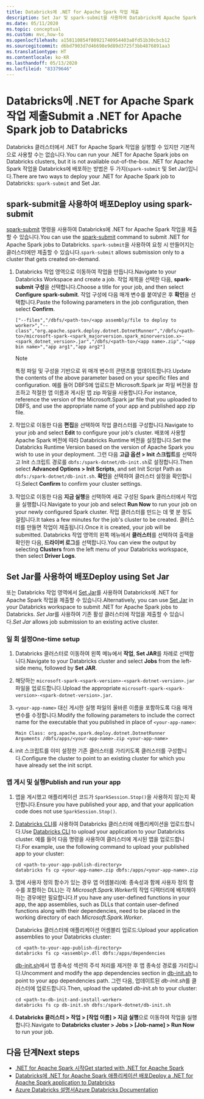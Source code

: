 ```yaml
---
title: Databricks에 .NET for Apache Spark 작업 제출
description: Set Jar 및 spark-submit을 사용하여 Databricks에 Apache Spark 작업의 .NET을 제출하는 방법에 대해 알아봅니다.
ms.date: 05/11/2020
ms.topic: conceptual
ms.custom: mvc,how-to
ms.openlocfilehash: a158110854f80921740954403a8fd51b30cbcb12
ms.sourcegitcommit: d6bd7903d7d46698e9d89d3725f3bb4876891aa3
ms.translationtype: HT
ms.contentlocale: ko-KR
ms.lasthandoff: 05/13/2020
ms.locfileid: "83379646"
---
```

# <a name="submit-a-net-for-apache-spark-job-to-databricks"></a><span data-ttu-id="1fb65-103">Databricks에 .NET for Apache Spark 작업 제출</span><span class="sxs-lookup"><span data-stu-id="1fb65-103">Submit a .NET for Apache Spark job to Databricks</span></span>

<span data-ttu-id="1fb65-104">Databricks 클러스터에서 .NET for Apache Spark 작업을 실행할 수 있지만 기본적으로 사용할 수는 없습니다.</span><span class="sxs-lookup"><span data-stu-id="1fb65-104">You can run your .NET for Apache Spark jobs on Databricks clusters, but it is not available out-of-the-box.</span></span> <span data-ttu-id="1fb65-105">.NET for Apache Spark 작업을 Databricks에 배포하는 방법은 두 가지(`spark-submit` 및 Set Jar)입니다.</span><span class="sxs-lookup"><span data-stu-id="1fb65-105">There are two ways to deploy your .NET for Apache Spark job to Databricks: `spark-submit` and Set Jar.</span></span>

## <a name="deploy-using-spark-submit"></a><span data-ttu-id="1fb65-106">spark-submit을 사용하여 배포</span><span class="sxs-lookup"><span data-stu-id="1fb65-106">Deploy using spark-submit</span></span>

<span data-ttu-id="1fb65-107">[spark-submit](https://spark.apache.org/docs/latest/submitting-applications.html) 명령을 사용하여 Databricks에 .NET for Apache Spark 작업을 제출할 수 있습니다.</span><span class="sxs-lookup"><span data-stu-id="1fb65-107">You can use the [spark-submit](https://spark.apache.org/docs/latest/submitting-applications.html) command to submit .NET for Apache Spark jobs to Databricks.</span></span> <span data-ttu-id="1fb65-108">`spark-submit`을 사용하여 요청 시 만들어지는 클러스터에만 제출할 수 있습니다.</span><span class="sxs-lookup"><span data-stu-id="1fb65-108">`spark-submit` allows submission only to a cluster that gets created on-demand.</span></span>

1. <span data-ttu-id="1fb65-109">Databricks 작업 영역으로 이동하여 작업을 만듭니다.</span><span class="sxs-lookup"><span data-stu-id="1fb65-109">Navigate to your Databricks Workspace and create a job.</span></span> <span data-ttu-id="1fb65-110">작업 제목을 선택한 다음, **spark-submit 구성**을 선택합니다.</span><span class="sxs-lookup"><span data-stu-id="1fb65-110">Choose a title for your job, and then select **Configure spark-submit**.</span></span> <span data-ttu-id="1fb65-111">작업 구성에 다음 매개 변수를 붙여넣은 후 **확인**을 선택합니다.</span><span class="sxs-lookup"><span data-stu-id="1fb65-111">Paste the following parameters in the job configuration, then select **Confirm**.</span></span>

    ```
    ["--files","/dbfs/<path-to>/<app assembly/file to deploy to worker>","--class","org.apache.spark.deploy.dotnet.DotnetRunner","/dbfs/<path-to>/microsoft-spark-<spark_majorversion.spark_minorversion.x>-<spark_dotnet_version>.jar","/dbfs/<path-to>/<app name>.zip","<app bin name>","app arg1","app arg2"]
    ```

    > [!NOTE]
    > <span data-ttu-id="1fb65-112">특정 파일 및 구성을 기반으로 위 매개 변수의 콘텐츠를 업데이트합니다.</span><span class="sxs-lookup"><span data-stu-id="1fb65-112">Update the contents of the above parameter based on your specific files and configuration.</span></span> <span data-ttu-id="1fb65-113">예를 들어 DBFS에 업로드한 Microsoft.Spark jar 파일 버전을 참조하고 적절한 앱 이름과 게시된 앱 zip 파일을 사용합니다.</span><span class="sxs-lookup"><span data-stu-id="1fb65-113">For instance, reference the version of the Microsoft.Spark jar file that you uploaded to DBFS, and use the appropriate name of your app and published app zip file.</span></span>

2. <span data-ttu-id="1fb65-114">작업으로 이동한 다음 **편집**을 선택하여 작업 클러스터를 구성합니다.</span><span class="sxs-lookup"><span data-stu-id="1fb65-114">Navigate to your job and select **Edit** to configure your job's cluster.</span></span> <span data-ttu-id="1fb65-115">배포에 사용할 Apache Spark 버전에 따라 Databricks Runtime 버전을 설정합니다.</span><span class="sxs-lookup"><span data-stu-id="1fb65-115">Set the Databricks Runtime Version based on the version of Apache Spark you wish to use in your deployment.</span></span> <span data-ttu-id="1fb65-116">그런 다음 **고급 옵션 > Init 스크립트**를 선택하고 Init 스크립트 경로를 `dbfs:/spark-dotnet/db-init.sh`로 설정합니다.</span><span class="sxs-lookup"><span data-stu-id="1fb65-116">Then select **Advanced Options > Init Scripts**, and set Init Script Path as `dbfs:/spark-dotnet/db-init.sh`.</span></span> <span data-ttu-id="1fb65-117">**확인**을 선택하여 클러스터 설정을 확인합니다.</span><span class="sxs-lookup"><span data-stu-id="1fb65-117">Select **Confirm** to confirm your cluster settings.</span></span>

3. <span data-ttu-id="1fb65-118">작업으로 이동한 다음 **지금 실행**을 선택하여 새로 구성된 Spark 클러스터에서 작업을 실행합니다.</span><span class="sxs-lookup"><span data-stu-id="1fb65-118">Navigate to your job and select **Run Now** to run your job on your newly configured Spark cluster.</span></span> <span data-ttu-id="1fb65-119">작업 클러스터를 만드는 데 몇 분 정도 걸립니다.</span><span class="sxs-lookup"><span data-stu-id="1fb65-119">It takes a few minutes for the job's cluster to be created.</span></span> <span data-ttu-id="1fb65-120">클러스터를 만들면 작업이 제출됩니다.</span><span class="sxs-lookup"><span data-stu-id="1fb65-120">Once it is created, your job will be submitted.</span></span> <span data-ttu-id="1fb65-121">Databricks 작업 영역의 왼쪽 메뉴에서 **클러스터**를 선택하여 출력을 확인한 다음, **드라이버 로그**를 선택합니다.</span><span class="sxs-lookup"><span data-stu-id="1fb65-121">You can view the output by selecting **Clusters** from the left menu of your Databricks workspace, then select **Driver Logs**.</span></span>

## <a name="deploy-using-set-jar"></a><span data-ttu-id="1fb65-122">Set Jar를 사용하여 배포</span><span class="sxs-lookup"><span data-stu-id="1fb65-122">Deploy using Set Jar</span></span>

<span data-ttu-id="1fb65-123">또는 Databricks 작업 영역에서 [Set Jar](https://docs.microsoft.com/azure/databricks/jobs#--create-a-job)를 사용하여 Databricks에 .NET for Apache Spark 작업을 제출할 수 있습니다.</span><span class="sxs-lookup"><span data-stu-id="1fb65-123">Alternatively, you can use [Set Jar](https://docs.microsoft.com/azure/databricks/jobs#--create-a-job) in your Databricks workspace to submit .NET for Apache Spark jobs to Databricks.</span></span> <span data-ttu-id="1fb65-124">*Set Jar*를 사용하여 기존 활성 클러스터에 작업을 제출할 수 있습니다.</span><span class="sxs-lookup"><span data-stu-id="1fb65-124">*Set Jar* allows job submission to an existing active cluster.</span></span>

### <a name="one-time-setup"></a><span data-ttu-id="1fb65-125">일 회 설정</span><span class="sxs-lookup"><span data-stu-id="1fb65-125">One-time setup</span></span>

1. <span data-ttu-id="1fb65-126">Databricks 클러스터로 이동하여 왼쪽 메뉴에서 **작업**, **Set JAR**를 차례로 선택합니다.</span><span class="sxs-lookup"><span data-stu-id="1fb65-126">Navigate to your Databricks cluster and select **Jobs** from the left-side menu, followed by **Set JAR**.</span></span>

2. <span data-ttu-id="1fb65-127">해당하는 `microsoft-spark-<spark-version>-<spark-dotnet-version>.jar` 파일을 업로드합니다.</span><span class="sxs-lookup"><span data-stu-id="1fb65-127">Upload the appropriate `microsoft-spark-<spark-version>-<spark-dotnet-version>.jar`.</span></span>

3. <span data-ttu-id="1fb65-128">`<your-app-name>` 대신 게시한 실행 파일의 올바른 이름을 포함하도록 다음 매개 변수를 수정합니다.</span><span class="sxs-lookup"><span data-stu-id="1fb65-128">Modify the following parameters to include the correct name for the executable that you published in place of `<your-app-name>`:</span></span>

    ```
    Main Class: org.apache.spark.deploy.dotnet.DotnetRunner
    Arguments /dbfs/apps/<your-app-name>.zip <your-app-name>
    ```

4. <span data-ttu-id="1fb65-129">init 스크립트를 이미 설정한 기존 클러스터를 가리키도록 클러스터를 구성합니다.</span><span class="sxs-lookup"><span data-stu-id="1fb65-129">Configure the cluster to point to an existing cluster for which you have already set the init script.</span></span>

### <a name="publish-and-run-your-app"></a><span data-ttu-id="1fb65-130">앱 게시 및 실행</span><span class="sxs-lookup"><span data-stu-id="1fb65-130">Publish and run your app</span></span>

1. <span data-ttu-id="1fb65-131">앱을 게시했고 애플리케이션 코드가 `SparkSession.Stop()`을 사용하지 않는지 확인합니다.</span><span class="sxs-lookup"><span data-stu-id="1fb65-131">Ensure you have published your app, and that your application code does not use `SparkSession.Stop()`.</span></span>

2. <span data-ttu-id="1fb65-132">[Databricks CLI](https://docs.microsoft.com/azure/databricks/dev-tools/databricks-cli)를 사용하여 Databricks 클러스터에 애플리케이션을 업로드합니다.</span><span class="sxs-lookup"><span data-stu-id="1fb65-132">Use [Databricks CLI](https://docs.microsoft.com/azure/databricks/dev-tools/databricks-cli) to upload your application to your Databricks cluster.</span></span> <span data-ttu-id="1fb65-133">예를 들어 다음 명령을 사용하여 클러스터에 게시된 앱을 업로드합니다.</span><span class="sxs-lookup"><span data-stu-id="1fb65-133">For example, use the following command to upload your published app to your cluster:</span></span>

    ```console
    cd <path-to-your-app-publish-directory>
    databricks fs cp <your-app-name>.zip dbfs:/apps/<your-app-name>.zip
    ```

3. <span data-ttu-id="1fb65-134">앱에 사용자 정의 함수가 있는 경우 앱 어셈블리(예: 종속성과 함께 사용자 정의 함수를 포함하는 DLL)는 각 *Microsoft.Spark.Worker*의 작업 디렉터리에 배치해야 하는 경우에만 필요합니다.</span><span class="sxs-lookup"><span data-stu-id="1fb65-134">If you have any user-defined functions in your app, the app assemblies, such as DLLs that contain user-defined functions along with their dependencies, need to be placed in the working directory of each *Microsoft.Spark.Worker*.</span></span>

    <span data-ttu-id="1fb65-135">Databricks 클러스터에 애플리케이션 어셈블리 업로드:</span><span class="sxs-lookup"><span data-stu-id="1fb65-135">Upload your application assemblies to your Databricks cluster:</span></span>

    ```console
    cd <path-to-your-app-publish-directory>
    databricks fs cp <assembly>.dll dbfs:/apps/dependencies
    ```

    <span data-ttu-id="1fb65-136">[db-init.sh](https://github.com/dotnet/spark/blob/master/deployment/db-init.sh)에서 앱 종속성 섹션의 주석 처리를 제거한 후 앱 종속성 경로를 가리킵니다.</span><span class="sxs-lookup"><span data-stu-id="1fb65-136">Uncomment and modify the app dependencies section in [db-init.sh](https://github.com/dotnet/spark/blob/master/deployment/db-init.sh) to point to your app dependencies path.</span></span> <span data-ttu-id="1fb65-137">그런 다음, 업데이트된 *db-init.sh*를 클러스터에 업로드합니다.</span><span class="sxs-lookup"><span data-stu-id="1fb65-137">Then, upload the updated *db-init.sh* to your cluster:</span></span>

    ```console
    cd <path-to-db-init-and-install-worker>
    databricks fs cp db-init.sh dbfs:/spark-dotnet/db-init.sh
    ```

4. <span data-ttu-id="1fb65-138">**Databricks 클러스터 > 작업 > [작업 이름] > 지금 실행**으로 이동하여 작업을 실행합니다.</span><span class="sxs-lookup"><span data-stu-id="1fb65-138">Navigate to **Databricks cluster > Jobs > [Job-name] > Run Now** to run your job.</span></span>

## <a name="next-steps"></a><span data-ttu-id="1fb65-139">다음 단계</span><span class="sxs-lookup"><span data-stu-id="1fb65-139">Next steps</span></span>

* [<span data-ttu-id="1fb65-140">.NET for Apache Spark 시작</span><span class="sxs-lookup"><span data-stu-id="1fb65-140">Get started with .NET for Apache Spark</span></span>](../tutorials/get-started.md)
* [<span data-ttu-id="1fb65-141">Databricks에 .NET for Apache Spark 애플리케이션 배포</span><span class="sxs-lookup"><span data-stu-id="1fb65-141">Deploy a .NET for Apache Spark application to Databricks</span></span>](../tutorials/databricks-deployment.md)
* [<span data-ttu-id="1fb65-142">Azure Databricks 설명서</span><span class="sxs-lookup"><span data-stu-id="1fb65-142">Azure Databricks Documentation</span></span>](https://docs.microsoft.com/azure/azure-databricks/)
